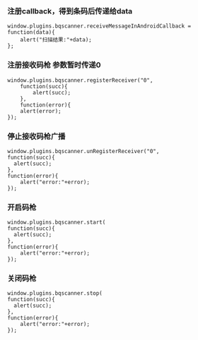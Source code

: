 


### 注册callback，得到条码后传递给data

	window.plugins.bqscanner.receiveMessageInAndroidCallback = function(data){
 		alert("扫描结果:"+data);
	};

### 注册接收码枪 参数暂时传递0

	window.plugins.bqscanner.registerReceiver("0",
  		function(succ){
   			alert(succ);
  		},
    	function(error){
      	alert(error);
  	});

### 停止接收码枪广播
	window.plugins.bqscanner.unRegisterReceiver("0",
    function(succ){
      alert(succ);
  	},
    function(error){
      	alert("error:"+error);
    });
    
### 开启码枪
	window.plugins.bqscanner.start(
    function(succ){
      alert(succ);
  	},
    function(error){
      	alert("error:"+error);
    });
       
### 关闭码枪
	window.plugins.bqscanner.stop(
    function(succ){
      alert(succ);
  	},
    function(error){
      	alert("error:"+error);
    });
